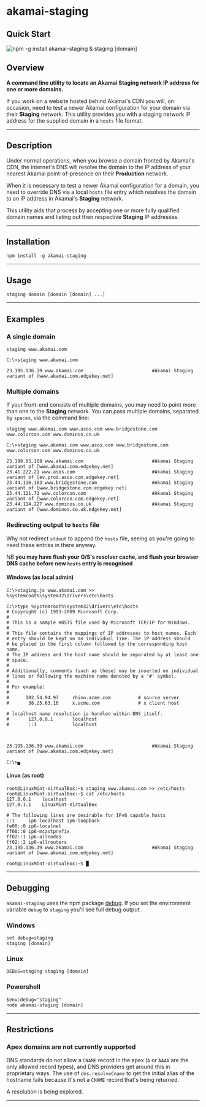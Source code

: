 # akamai-staging

## Quick Start

![`npm -g install akamai-staging` & `staging [domain]`](https://user-images.githubusercontent.com/9842107/55331841-0fdff180-548c-11e9-8108-e2be8cb0d024.gif)

## Overview

**A command line utility to locate an Akamai Staging network IP address for one or more domains.**

If you work on a website hosted behind Akamai's CDN you will, on occasion, need to test a newer Akamai configuration for your domain via their **Staging** network.  This utility provides you with a staging network IP address for the supplied domain in a `hosts` file format.

---

## Description

Under normal operations, when you browse a domain fronted by Akamai's CDN, the internet's DNS will resolve the domain to the IP address of your nearest Akamai point-of-presence on their **Production** network.

When it is necessary to test a newer Akamai configuration for a domain, you need to override DNS via a local `hosts` file entry which resolves the domain to an IP address in Akamai's **Staging** network.

This utility aids that process by accepting one or more fully qualified domain names and listing out their respective **Staging** IP addresses.

---

## Installation

```text
npm install -g akamai-staging
```

---

## Usage

`staging domain [domain [domain] ...]`

---

## Examples

### A single domain

`staging www.akamai.com`

```text
C:\>staging www.akamai.com

23.195.136.39 www.akamai.com                         #Akamai Staging variant of [www.akamai.com.edgekey.net]

```

### Multiple domains

If your front-end consists of multiple domains, you may need to point more than one to the **Staging** network.  You can pass multiple domains, separated by `spaces`, via the command line:

`staging www.akamai.com www.asos.com www.bridgestone.com www.colorcon.com www.dominos.co.uk`

```text
C:\>staging www.akamai.com www.asos.com www.bridgestone.com www.colorcon.com www.dominos.co.uk

23.198.85.168 www.akamai.com                         #Akamai Staging variant of [www.akamai.com.edgekey.net]
23.41.222.21 www.asos.com                            #Akamai Staging variant of [ev.prod.asos.com.edgekey.net]
23.44.116.103 www.bridgestone.com                    #Akamai Staging variant of [www.bridgestone.com.edgekey.net]
23.44.121.71 www.colorcon.com                        #Akamai Staging variant of [www.colorcon.com.edgekey.net]
23.44.114.227 www.dominos.co.uk                      #Akamai Staging variant of [www.dominos.co.uk.edgekey.net]

```

### Redirecting output to `hosts` file

Why not redirect `stdout` to append the `hosts` file, seeing as you're going to need these entries in there anyway.

*NB* **you may have flush your O/S's resolver cache, and flush your browser DNS cache before new `hosts` entry is recognised**

#### Windows (as local admin)

```text
C:\>staging.js www.akamai.com >> %systemroot%\system32\drivers\etc\hosts

C:\>type %systemroot%\system32\drivers\etc\hosts
# Copyright (c) 1993-2009 Microsoft Corp.
#
# This is a sample HOSTS file used by Microsoft TCP/IP for Windows.
#
# This file contains the mappings of IP addresses to host names. Each
# entry should be kept on an individual line. The IP address should
# be placed in the first column followed by the corresponding host name.
# The IP address and the host name should be separated by at least one
# space.
#
# Additionally, comments (such as these) may be inserted on individual
# lines or following the machine name denoted by a '#' symbol.
#
# For example:
#
#      102.54.94.97     rhino.acme.com          # source server
#       38.25.63.10     x.acme.com              # x client host

# localhost name resolution is handled within DNS itself.
#       127.0.0.1       localhost
#       ::1             localhost



23.195.136.39 www.akamai.com                         #Akamai Staging variant of [www.akamai.com.edgekey.net]

C:\>▄
```

#### Linux (as root)

```text
root@LinuxMint-VirtualBox:~$ staging www.akamai.com >> /etc/hosts
root@LinuxMint-VirtualBox:~$ cat /etc/hosts
127.0.0.1    localhost
127.0.1.1    LinuxMint-VirtualBox

# The following lines are desirable for IPv6 capable hosts
::1     ip6-localhost ip6-loopback
fe00::0 ip6-localnet
ff00::0 ip6-mcastprefix
ff02::1 ip6-allnodes
ff02::2 ip6-allrouters
23.195.136.39 www.akamai.com                         #Akamai Staging variant of [www.akamai.com.edgekey.net]

root@LinuxMint-VirtualBox:~$ █
```

---

## Debugging

`akamai-staging` uses the npm package [debug](https://www.npmjs.com/package/debug "www.npmjs.com").  If you set the environment variable `debug` to `staging` you'll see full debug output.

### Windows

```text
set debug=staging
staging [domain]
```

### Linux

```text
DEBUG=staging staging [domain]
```

### Powershell

```text
$env:debug="staging"
node akamai-staging [domain]
```

---

## Restrictions

### Apex domains are not currently supported

DNS standards do not allow a `CNAME` record in the apex (`A` or `AAAA` are the only allowed record types), and DNS providers get around this in proprietary ways.  The use of `dns.resolveCname` to get the initial alias of the hostname fails because it's not a `CNAME` record that's being returned.

A resolution is being explored.

---